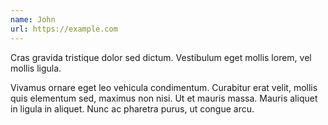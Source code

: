 ```yaml
---
name: John
url: https://example.com
---
```


Cras gravida tristique dolor sed dictum. Vestibulum eget mollis lorem, vel mollis ligula.

Vivamus ornare eget leo vehicula condimentum. Curabitur erat velit, mollis quis elementum sed, maximus non nisi. Ut et mauris massa. Mauris aliquet in ligula in aliquet. Nunc ac pharetra purus, ut congue arcu.
